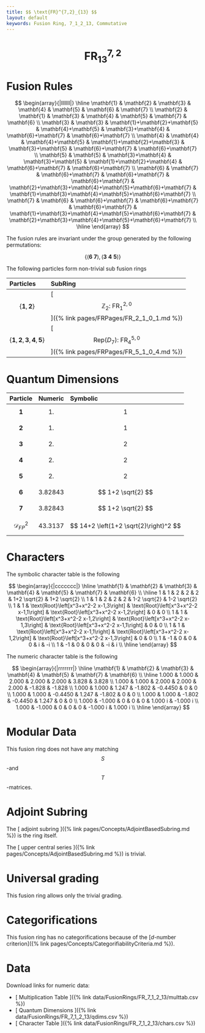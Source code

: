 ```yaml
---
title: $$ \text{FR}^{7,2}_{13} $$
layout: default
keywords: Fusion Ring, 7_1_2_13, Commutative
---
```

# $$ \text{FR}^{7,2}_{13} $$


# Fusion Rules

$$
\begin{array}{|lllllll|}
\hline
 \mathbf{1} & \mathbf{2} & \mathbf{3} & \mathbf{4} & \mathbf{5} & \mathbf{6} & \mathbf{7} \\
 \mathbf{2} & \mathbf{1} & \mathbf{3} & \mathbf{4} & \mathbf{5} & \mathbf{7} & \mathbf{6} \\
 \mathbf{3} & \mathbf{3} & \mathbf{1}+\mathbf{2}+\mathbf{5} & \mathbf{4}+\mathbf{5} & \mathbf{3}+\mathbf{4} & \mathbf{6}+\mathbf{7} & \mathbf{6}+\mathbf{7} \\
 \mathbf{4} & \mathbf{4} & \mathbf{4}+\mathbf{5} & \mathbf{1}+\mathbf{2}+\mathbf{3} & \mathbf{3}+\mathbf{5} & \mathbf{6}+\mathbf{7} & \mathbf{6}+\mathbf{7} \\
 \mathbf{5} & \mathbf{5} & \mathbf{3}+\mathbf{4} & \mathbf{3}+\mathbf{5} & \mathbf{1}+\mathbf{2}+\mathbf{4} & \mathbf{6}+\mathbf{7} & \mathbf{6}+\mathbf{7} \\
 \mathbf{6} & \mathbf{7} & \mathbf{6}+\mathbf{7} & \mathbf{6}+\mathbf{7} & \mathbf{6}+\mathbf{7} & \mathbf{2}+\mathbf{3}+\mathbf{4}+\mathbf{5}+\mathbf{6}+\mathbf{7} & \mathbf{1}+\mathbf{3}+\mathbf{4}+\mathbf{5}+\mathbf{6}+\mathbf{7} \\
 \mathbf{7} & \mathbf{6} & \mathbf{6}+\mathbf{7} & \mathbf{6}+\mathbf{7} & \mathbf{6}+\mathbf{7} & \mathbf{1}+\mathbf{3}+\mathbf{4}+\mathbf{5}+\mathbf{6}+\mathbf{7} & \mathbf{2}+\mathbf{3}+\mathbf{4}+\mathbf{5}+\mathbf{6}+\mathbf{7} \\
\hline
\end{array}
$$


The fusion rules are invariant under the group generated by the following permutations:

$$ \{(\mathbf{6} \  \mathbf{7}), (\mathbf{3} \  \mathbf{4} \  \mathbf{5})\} $$


The following particles form non-trivial sub fusion rings

| Particles | SubRing |
| :------ | :------ |
| $$ \{\mathbf{1},\mathbf{2}\} $$ | [ $$ \mathbb{Z}_2:\ \text{FR}^{2,0}_{1} $$ ]({% link pages/FRPages/FR_2_1_0_1.md %}) |
| $$ \{\mathbf{1},\mathbf{2},\mathbf{3},\mathbf{4},\mathbf{5}\} $$ | [ $$ \left.\text{Rep(}D_7\right):\ \text{FR}^{5,0}_{4} $$ ]({% link pages/FRPages/FR_5_1_0_4.md %}) |

# Quantum Dimensions

| Particle | Numeric | Symbolic |
| :------ | :------ | :------ |
| $$ \mathbf{1} $$ | $$ 1. $$ | $$ 1 $$ |
| $$ \mathbf{2} $$ | $$ 1. $$ | $$ 1 $$ |
| $$ \mathbf{3} $$ | $$ 2. $$ | $$ 2 $$ |
| $$ \mathbf{4} $$ | $$ 2. $$ | $$ 2 $$ |
| $$ \mathbf{5} $$ | $$ 2. $$ | $$ 2 $$ |
| $$ \mathbf{6} $$ | $$ 3.82843 $$ | $$ 1+2 \sqrt{2} $$ |
| $$ \mathbf{7} $$ | $$ 3.82843 $$ | $$ 1+2 \sqrt{2} $$ |
| $$ \mathcal{D}_{FP}^2 $$ | $$ 43.3137 $$ | $$ 14+2 \left(1+2 \sqrt{2}\right)^2 $$ |

# Characters

The symbolic character table is the following

$$
\begin{array}{|ccccccc|}
\hline
 \mathbf{1} & \mathbf{2} & \mathbf{3} & \mathbf{4} & \mathbf{5} & \mathbf{7} & \mathbf{6} \\
\hline
 1 & 1 & 2 & 2 & 2 & 1+2 \sqrt{2} & 1+2 \sqrt{2} \\
 1 & 1 & 2 & 2 & 2 & 1-2 \sqrt{2} & 1-2 \sqrt{2} \\
 1 & 1 & \text{Root}\left[x^3+x^2-2 x-1,3\right] & \text{Root}\left[x^3+x^2-2 x-1,1\right] & \text{Root}\left[x^3+x^2-2 x-1,2\right] & 0 & 0 \\
 1 & 1 & \text{Root}\left[x^3+x^2-2 x-1,2\right] & \text{Root}\left[x^3+x^2-2 x-1,3\right] & \text{Root}\left[x^3+x^2-2 x-1,1\right] & 0 & 0 \\
 1 & 1 & \text{Root}\left[x^3+x^2-2 x-1,1\right] & \text{Root}\left[x^3+x^2-2 x-1,2\right] & \text{Root}\left[x^3+x^2-2 x-1,3\right] & 0 & 0 \\
 1 & -1 & 0 & 0 & 0 & i & -i \\
 1 & -1 & 0 & 0 & 0 & -i & i \\
\hline
\end{array}
$$

The numeric character table is the following

$$
\begin{array}{|rrrrrrr|}
\hline
 \mathbf{1} & \mathbf{2} & \mathbf{3} & \mathbf{4} & \mathbf{5} & \mathbf{7} & \mathbf{6} \\
\hline
 1.000 & 1.000 & 2.000 & 2.000 & 2.000 & 3.828 & 3.828 \\
 1.000 & 1.000 & 2.000 & 2.000 & 2.000 & -1.828 & -1.828 \\
 1.000 & 1.000 & 1.247 & -1.802 & -0.4450 & 0 & 0 \\
 1.000 & 1.000 & -0.4450 & 1.247 & -1.802 & 0 & 0 \\
 1.000 & 1.000 & -1.802 & -0.4450 & 1.247 & 0 & 0 \\
 1.000 & -1.000 & 0 & 0 & 0 & 1.000 i & -1.000 i \\
 1.000 & -1.000 & 0 & 0 & 0 & -1.000 i & 1.000 i \\
\hline
\end{array}
$$

# Modular Data

This fusion ring does not have any matching $$ S $$-and $$ T $$-matrices.

# Adjoint Subring

The [ adjoint subring ]({% link pages/Concepts/AdjointBasedSubring.md %}) is the ring itself.

The [ upper central series ]({% link pages/Concepts/AdjointBasedSubring.md %}) is trivial.

# Universal grading

This fusion ring allows only the trivial grading.

# Categorifications

This fusion ring has no  categorifications because of the [$d$-number criterion]({% link pages/Concepts/CategorifiabilityCriteria.md %}).

# Data

Download links for numeric data:

* [ Multiplication Table ]({% link data/FusionRings/FR_7_1_2_13/multtab.csv %})
* [ Quantum Dimensions ]({% link data/FusionRings/FR_7_1_2_13/qdims.csv %})
* [ Character Table ]({% link data/FusionRings/FR_7_1_2_13/chars.csv %})
